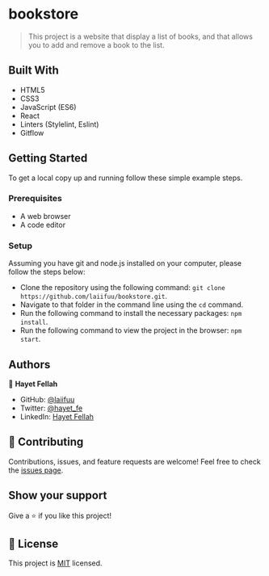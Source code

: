 # bookstore

> This project is a website that display a list of books, and that allows you to add and remove a book to the list.


## Built With

- HTML5
- CSS3
- JavaScript (ES6)
- React
- Linters (Stylelint, Eslint)
- Gitflow

## Getting Started

To get a local copy up and running follow these simple example steps.

### Prerequisites

- A web browser 
- A code editor

### Setup

Assuming you have git and node.js installed on your computer, please follow the steps below: 

- Clone the repository using the following command: `git clone https://github.com/laiifuu/bookstore.git`.
- Navigate to that folder in the command line using the `cd` command.
- Run the following command to install the necessary packages: `npm install`. 
- Run the following command to view the project in the browser: `npm start`. 

## Authors

👤 **Hayet Fellah**

- GitHub: [@laiifuu](https://github.com/laiifuu)
- Twitter: [@hayet_fe](https://twitter.com/hayet_fe)
- LinkedIn: [Hayet Fellah](https://www.linkedin.com/in/hayet-f-5b4347247)

## 🤝 Contributing

Contributions, issues, and feature requests are welcome!
Feel free to check the [issues page](../../issues/).

## Show your support

Give a ⭐️ if you like this project!

## 📝 License

This project is [MIT](./LICENSE) licensed.